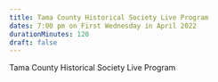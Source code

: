 ```yaml
---
title: Tama County Historical Society Live Program
dates: 7:00 pm on First Wednesday in April 2022
durationMinutes: 120
draft: false
---
```

Tama County Historical Society Live Program
